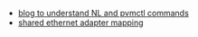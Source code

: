 - [blog to understand NL and pvmctl commands](https://aix4admins.blogspot.com/2020/04/novalink-novalink-is-sort-of.html)
- [shared ethernet adapter mapping](https://www.ibm.com/docs/en/powervc/2.0.3?topic=networks-planning-shared-ethernet-adapter-mapping)
